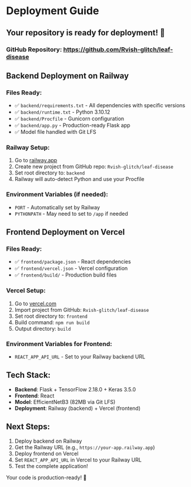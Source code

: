 # Deployment Guide

## Your repository is ready for deployment! 🚀

### GitHub Repository: https://github.com/Rvish-glitch/leaf-disease

## Backend Deployment on Railway

### Files Ready:
- ✅ `backend/requirements.txt` - All dependencies with specific versions
- ✅ `backend/runtime.txt` - Python 3.10.12
- ✅ `backend/Procfile` - Gunicorn configuration 
- ✅ `backend/app.py` - Production-ready Flask app
- ✅ Model file handled with Git LFS

### Railway Setup:
1. Go to [railway.app](https://railway.app)
2. Create new project from GitHub repo: `Rvish-glitch/leaf-disease`
3. Set root directory to: `backend`
4. Railway will auto-detect Python and use your Procfile

### Environment Variables (if needed):
- `PORT` - Automatically set by Railway
- `PYTHONPATH` - May need to set to `/app` if needed

## Frontend Deployment on Vercel

### Files Ready:
- ✅ `frontend/package.json` - React dependencies
- ✅ `frontend/vercel.json` - Vercel configuration
- ✅ `frontend/build/` - Production build files

### Vercel Setup:
1. Go to [vercel.com](https://vercel.com)
2. Import project from GitHub: `Rvish-glitch/leaf-disease`
3. Set root directory to: `frontend`
4. Build command: `npm run build`
5. Output directory: `build`

### Environment Variables for Frontend:
- `REACT_APP_API_URL` - Set to your Railway backend URL

## Tech Stack:
- **Backend**: Flask + TensorFlow 2.18.0 + Keras 3.5.0
- **Frontend**: React 
- **Model**: EfficientNetB3 (82MB via Git LFS)
- **Deployment**: Railway (backend) + Vercel (frontend)

## Next Steps:
1. Deploy backend on Railway
2. Get the Railway URL (e.g., `https://your-app.railway.app`)
3. Deploy frontend on Vercel
4. Set `REACT_APP_API_URL` in Vercel to your Railway URL
5. Test the complete application!

Your code is production-ready! 🎉
